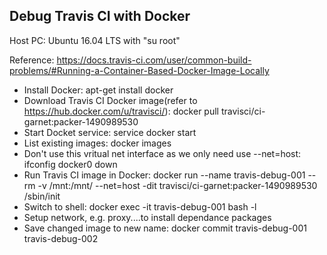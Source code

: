 ## Debug Travis CI with Docker

Host PC: Ubuntu 16.04 LTS with "su root"

Reference: https://docs.travis-ci.com/user/common-build-problems/#Running-a-Container-Based-Docker-Image-Locally

* Install Docker: apt-get install docker
* Download Travis CI Docker image(refer to https://hub.docker.com/u/travisci/): docker pull travisci/ci-garnet:packer-1490989530
* Start Docket service: service docker start
* List existing images: docker images
* Don't use this vritual net interface as we only need use --net=host: ifconfig docker0 down
* Run Travis CI image in Docker: docker run --name travis-debug-001 --rm -v /mnt:/mnt/  --net=host -dit travisci/ci-garnet:packer-1490989530 /sbin/init
* Switch to shell: docker exec -it travis-debug-001 bash -l
* Setup network, e.g. proxy....to install dependance packages
* Save changed image to new name: docker commit travis-debug-001 travis-debug-002
